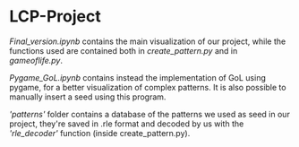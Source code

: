 # LCP-Project

*Final_version.ipynb* contains the main visualization of our project, while the functions used are contained both in *create_pattern.py* and in *gameoflife.py*.

*Pygame_GoL.ipynb* contains instead the implementation of GoL using pygame, for a better visualization of complex patterns. It is also possible to manually insert a seed using this program. 

*'patterns'* folder contains a database of the patterns we used as seed in our project, they're saved in .rle format and decoded by us with the *'rle_decoder'* function (inside create_pattern.py).

